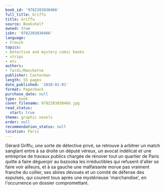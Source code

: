 ```yaml
---
book_id: '9782203030466'
full_title: Griffu
title: Griffu
source: Bookshelf
owned: true
isbn: '9782203030466'
language:
- French
topics:
- Detective and mystery comic books
- strips
- etc
authors:
- Tardi/Manchette
publisher: Casterman
length: 55 pages
date_published: '2010-01-01'
format: Paperback
purchase_date: null
type: book
cover_filename: 9782203030466.jpg
read_status:
  start: true
theme: graphic novels
order: null
recommendation_status: null
location: Paris
---
```

Gérard Griffu, une sorte de détective privé, se retrouve à arbitrer un match sanglant entre à sa droite un député véreux, un avocat indélicat et une entreprise de travaux publics chargée de rénover tout un quartier de Paris quitte à faire déguerpir au bazooka les irréductibles qui refusent d'aller se faire voir ailleurs, et à sa gauche une malfaisante morue pas vraiment franche du collier, ses sbires dévoués et un comité de défense des expulsés, qui courent tous après une mystérieuse 'marchandise', en l'occurrence un dossier compromettant.

